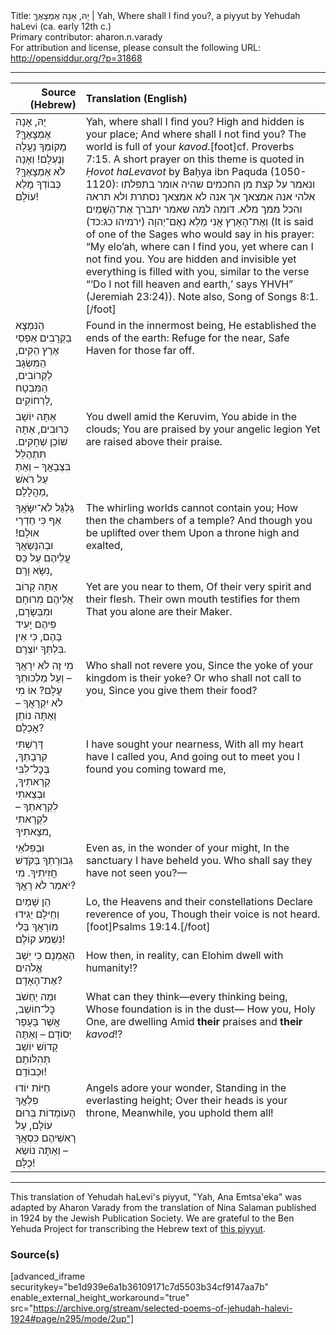 <html>
<head></head>
<body>
Title: יָהּ, אָנָה אֶמְצָאֶךָּ | Yah, Where shall I find you?, a piyyut by Yehudah haLevi (ca. early 12th c.)<br />
Primary contributor: aharon.n.varady<br />
For attribution and license, please consult the following URL: <a href="http://opensiddur.org/?p=31868">http://opensiddur.org/?p=31868</a>
<p />
<hr />

<table style="margin-left: auto;margin-right: auto;" class="draggable">
<thead><tr><th id="x" style="text-align: right;">Source (Hebrew)</th><th style="text-align: left;">Translation (English)</th></tr></thead>
<tbody>
<tr><td style="vertical-align:top;">
<div class="liturgy"><span lang="he">
יָהּ, אָנָה אֶמְצָאֶךָּ?
מְקוֹמְךָ נַעֲלָה וְנֶעְלָם!
וְאָנָה לֹא אֶמְצָאֶךָּ?
כְּבוֹדְךָ מָלֵא עוֹלָם!
</span></div></td>
 
<td style="vertical-align:top;">
<div class="english">
Yah, where shall I find you?
High and hidden is your place;
And where shall I not find you?
The world is full of your <em>kavod</em>.[foot]cf. Proverbs 7:15. A short prayer on this theme is quoted in <em>Ḥovot haLevavot</em> by Baḥya ibn Paquda (1050-1120): ונאמר על קצת מן החכמים שהיה אומר בתפלתו אלהי אנה אמצאך אך אנה לא אמצאך נסתרת ולא תראה והכל ממך מלא. דומה למה שאמר יתברך אֶת־הַשָּׁמַיִם וְאֶת־הָאָרֶץ אֲנִי מָלֵא נְאֻם־יְהוָה (ירמיהו כג:כד) (It is said of one of the Sages who would say in his prayer: “My elo’ah, where can I find you, yet where can I not find you. You are hidden and invisible yet everything is filled with you, similar to the verse “‘Do I not fill heaven and earth,’ says YHVH” (Jeremiah 23:24)). Note also, Song of Songs 8:1.[/foot]
</div></td></tr>


<tr><td style="vertical-align:top;">
<div class="liturgy"><span lang="he">
הַנִּמְצָא בַקְּרָבִים
אַפְסֵי אֶרֶץ הֵקִים,
הַמִּשְׂגָּב לַקְּרוֹבִים,
הַמִּבְטָח לָרְחוֹקִים,
</span></div></td>
 
<td style="vertical-align:top;">
<div class="english">
Found in the innermost being,
He established the ends of the earth:
Refuge for the near,
Safe Haven for those far off.
</div></td></tr>


<tr><td style="vertical-align:top;">
<div class="liturgy"><span lang="he">
אַתָּה יוֹשֵׁב כְּרוּבִים,
אַתָּה שׁוֹכֵן שְׁחָקִים.
תִּתְהַלֵּל בִּצְבָאֲךָ –
וְאַתְּ עַל רֹאשׁ מַהֲלָלָם,
</span></div></td>
 
<td style="vertical-align:top;">
<div class="english">
You dwell amid the Keruvim,
You abide in the clouds;
You are praised by your angelic legion 
Yet are raised above their praise.
</div></td></tr>


<tr><td style="vertical-align:top;">
<div class="liturgy"><span lang="he">
גַּלְגַּל לֹא־יִשָּׂאֲךָ
אַף כִּי חַדְרֵי אוּלָם!
וּבְהִנָּשְׂאֲךָ עֲלֵיהֶם
עַל כֵּס נִשָּׂא וָרָם,
</span></div></td>
 
<td style="vertical-align:top;">
<div class="english">
The whirling worlds cannot contain you; 
How then the chambers of a temple?
And though you be uplifted over them 
Upon a throne high and exalted,
</div></td></tr>


<tr><td style="vertical-align:top;">
<div class="liturgy"><span lang="he">
אַתָּה קָרוֹב אֲלֵיהֶם
מִרוּחָם וּמִבְּשָׂרָם,
פִּיהֶם יָעִיד בָּהֶם,
כִּי אֵין בִּלְתְּךָ יוֹצְרָם.
</span></div></td>
 
<td style="vertical-align:top;">
<div class="english">
Yet are you near to them,
Of their very spirit and their flesh.
Their own mouth testifies for them 
That you alone are their Maker.
</div></td></tr>


<tr><td style="vertical-align:top;">
<div class="liturgy"><span lang="he">
מִי זֶה לֹא יִרָאֲךָ –
וְעַל מַלְכוּתְךָ עֻלָּם?
אוֹ מִי לֹא יִקְרָאֲךָ –
וְאַתָּה נוֹתֵן אָכְלָם?
</span></div></td>
 
<td style="vertical-align:top;">
<div class="english">
Who shall not revere you,
Since the yoke of your kingdom is their yoke? 
Or who shall not call to you,
Since you give them their food?
</div></td></tr>


<tr><td style="vertical-align:top;">
<div class="liturgy"><span lang="he">
דָּרַשְׁתִּי קִרְבָתְךָ,
בְּכׇל־לִבִּי קְרָאתִיךָ,
וּבְצֵאתִי לִקְרָאתְךָ –
לִקְרָאתִי מצָאתִיךָ,
</span></div></td>
 
<td style="vertical-align:top;">
<div class="english">
I have sought your nearness,
With all my heart have I called you,
And going out to meet you 
I found you coming toward me,
</div></td></tr>


<tr><td style="vertical-align:top;">
<div class="liturgy"><span lang="he">
וּבְפִלאֵי גְבוּרָתְךָ
בַּקֹּדֶשׁ חֲזִיתִיךָ.
מִי יֹאמַר לֹא רָאֲךָ?
</span></div></td>
 
<td style="vertical-align:top;">
<div class="english">
Even as, in the wonder of your might,
In the sanctuary I have beheld you.
Who shall say they have not seen you?—
</div></td></tr>


<tr><td style="vertical-align:top;">
<div class="liturgy"><span lang="he">
הֵן שָׁמַיִם וְחֵילָם
יַגִּידוּ מוֹרָאֲךָ
בְּלִי נִשְׁמַע קוֹלָם!
</span></div></td>
 
<td style="vertical-align:top;">
<div class="english">
Lo, the Heavens and their constellations 
Declare reverence of you,
Though their voice is not heard.[foot]Psalms 19:14.[/foot]
</div></td></tr>


<tr><td style="vertical-align:top;">
<div class="liturgy"><span lang="he">
הַאֻמְנָם כִּי יֵשֵׁב
אֱלֹהִים אֶת־הָאָדָם?
</span></div></td>
 
<td style="vertical-align:top;">
<div class="english">
How then, in reality, can
Elohim dwell with humanity!?
</div></td></tr>


<tr><td style="vertical-align:top;">
<div class="liturgy"><span lang="he">
וּמַה יַחְשֹׁב כׇּל־חוֹשֵׁב,
אֲשֶׁר בָּעָפָר יְסוֹדָם –
וְאַתָּה קָדוֹשׁ יוֹשֵׁב
תְּהִלּוֹתָם וּכְבוֹדָם!
</span></div></td>
 
<td style="vertical-align:top;">
<div class="english">
What can they think—every thinking being, 
Whose foundation is in the dust—
How you, Holy One, are dwelling 
Amid <strong>their</strong> praises and <strong>their</strong> <em>kavod</em>!?
</div></td></tr>


<tr><td style="vertical-align:top;">
<div class="liturgy"><span lang="he">
חַיּוֹת יוֹדוּ פִלְאֲךָ
הָעוֹמְדוֹת בְּרוּם עוֹלָם,
עַל רָאשֵׁיהֶם כִּסְאֲךָ –
וְאַתָּה נוֹשֵׂא כֻלָּם!
</span></div></td>
 
<td style="vertical-align:top;">
<div class="english">
Angels adore your wonder,
Standing in the everlasting height;
Over their heads is your throne,
Meanwhile, you uphold them all!
</div></td></tr>
</tbody></table>

<hr />

This translation of Yehudah haLevi's piyyut, "Yah, Ana Emtsa'eka" was adapted by Aharon Varady from the translation of Nina Salaman published in 1924 by the Jewish Publication Society. We are grateful to the Ben Yehuda Project for transcribing the Hebrew text of <a href="https://benyehuda.org/read/8669">this piyyut</a>.

<h3>Source(s)</h3>

[advanced_iframe securitykey="be1d939e6a1b36109171c7d5503b34cf9147aa7b" enable_external_height_workaround="true" src="https://archive.org/stream/selected-poems-of-jehudah-halevi-1924#page/n295/mode/2up"]

&nbsp;
</body>
</html>